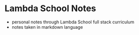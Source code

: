 # Lambda School Notes

- personal notes through Lambda School full stack curriculum
- notes taken in markdown language
